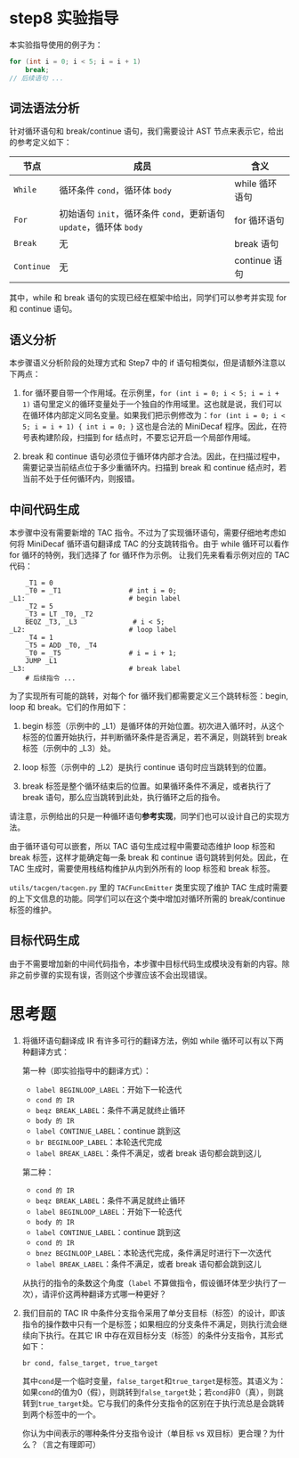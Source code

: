 # step8 实验指导

本实验指导使用的例子为：

```C
for (int i = 0; i < 5; i = i + 1)
    break;
// 后续语句 ...
```

## 词法语法分析

针对循环语句和 break/continue 语句，我们需要设计 AST 节点来表示它，给出的参考定义如下：

| 节点 | 成员 | 含义 |
| --- | --- | --- |
| `While` | 循环条件 `cond`，循环体 `body` | while 循环语句 |
| `For` | 初始语句 `init`，循环条件 `cond`，更新语句 `update`，循环体 `body` | for 循环语句 |
| `Break` | 无 | break 语句 |
| `Continue` | 无 | continue 语句 |

其中，while 和 break 语句的实现已经在框架中给出，同学们可以参考并实现 for 和 continue 语句。

## 语义分析

本步骤语义分析阶段的处理方式和 Step7 中的 if 语句相类似，但是请额外注意以下两点：

1. for 循环要自带一个作用域。在示例里，`for (int i = 0; i < 5; i = i + 1)` 语句里定义的循环变量处于一个独自的作用域里。这也就是说，我们可以在循环体内部定义同名变量。如果我们把示例修改为：`for (int i = 0; i < 5; i = i + 1) { int i = 0; }` 这也是合法的 MiniDecaf 程序。因此，在符号表构建阶段，扫描到 for 结点时，不要忘记开启一个局部作用域。

2. break 和 continue 语句必须位于循环体内部才合法。因此，在扫描过程中，需要记录当前结点位于多少重循环内。扫描到 break 和 continue 结点时，若当前不处于任何循环内，则报错。

## 中间代码生成

本步骤中没有需要新增的 TAC 指令。不过为了实现循环语句，需要仔细地考虑如何将 MiniDecaf 循环语句翻译成 TAC 的分支跳转指令。由于 while 循环可以看作 for 循环的特例，我们选择了 for 循环作为示例。
让我们先来看看示例对应的 TAC 代码：

```assembly
    _T1 = 0
    _T0 = _T1                 # int i = 0;
_L1:                          # begin label
    _T2 = 5
    _T3 = LT _T0, _T2
    BEQZ _T3, _L3              # i < 5;
_L2:                          # loop label
    _T4 = 1
    _T5 = ADD _T0, _T4
    _T0 = _T5                 # i = i + 1;
    JUMP _L1
_L3:                          # break label
    # 后续指令 ...
```

为了实现所有可能的跳转，对每个 for 循环我们都需要定义三个跳转标签：begin, loop 和 break。它们的作用如下：

1. begin 标签（示例中的 _L1）是循环体的开始位置。初次进入循环时，从这个标签的位置开始执行，并判断循环条件是否满足，若不满足，则跳转到 break 标签（示例中的 _L3）处。

2. loop 标签（示例中的 _L2）是执行 continue 语句时应当跳转到的位置。

3. break 标签是整个循环结束后的位置。如果循环条件不满足，或者执行了 break 语句，那么应当跳转到此处，执行循环之后的指令。

请注意，示例给出的只是一种循环语句**参考实现**，同学们也可以设计自己的实现方法。

由于循环语句可以嵌套，所以 TAC 语句生成过程中需要动态维护 loop 标签和 break 标签，这样才能确定每一条 break 和 continue 语句跳转到何处。因此，在 TAC 生成时，需要使用栈结构维护从内到外所有的 loop 标签和 break 标签。

`utils/tacgen/tacgen.py` 里的 `TACFuncEmitter` 类里实现了维护 TAC 生成时需要的上下文信息的功能。同学们可以在这个类中增加对循环所需的 break/continue 标签的维护。

## 目标代码生成

由于不需要增加新的中间代码指令，本步骤中目标代码生成模块没有新的内容。除非之前步骤的实现有误，否则这个步骤应该不会出现错误。

# 思考题

1. 将循环语句翻译成 IR 有许多可行的翻译方法，例如 while 循环可以有以下两种翻译方式：

    第一种（即实验指导中的翻译方式）：
    
    + `label BEGINLOOP_LABEL`：开始下一轮迭代
    + `cond 的 IR`
    + `beqz BREAK_LABEL`：条件不满足就终止循环
    + `body 的 IR`
    + `label CONTINUE_LABEL`：continue 跳到这
    + `br BEGINLOOP_LABEL`：本轮迭代完成
    + `label BREAK_LABEL`：条件不满足，或者 break 语句都会跳到这儿
    
    第二种：
    
    + `cond 的 IR`
    + `beqz BREAK_LABEL`：条件不满足就终止循环
    + `label BEGINLOOP_LABEL`：开始下一轮迭代
    + `body 的 IR`
    + `label CONTINUE_LABEL`：continue 跳到这
    + `cond 的 IR`
    + `bnez BEGINLOOP_LABEL`：本轮迭代完成，条件满足时进行下一次迭代
    + `label BREAK_LABEL`：条件不满足，或者 break 语句都会跳到这儿
    
    从执行的指令的条数这个角度（`label` 不算做指令，假设循环体至少执行了一次），请评价这两种翻译方式哪一种更好？

2. 我们目前的 TAC IR 中条件分支指令采用了单分支目标（标签）的设计，即该指令的操作数中只有一个是标签；如果相应的分支条件不满足，则执行流会继续向下执行。在其它 IR 中存在双目标分支（标签）的条件分支指令，其形式如下：
    
    ```assembly
    br cond, false_target, true_target
    ```
    
    其中`cond`是一个临时变量，`false_target`和`true_target`是标签。其语义为：如果`cond`的值为0（假），则跳转到`false_target`处；若`cond`非0（真），则跳转到`true_target`处。它与我们的条件分支指令的区别在于执行流总是会跳转到两个标签中的一个。
    
    你认为中间表示的哪种条件分支指令设计（单目标 vs 双目标）更合理？为什么？（言之有理即可）
